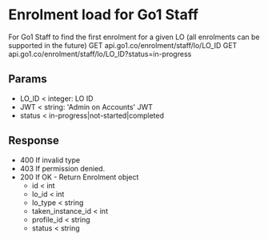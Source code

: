 Enrolment load for Go1 Staff 
====
For Go1 Staff to find the first enrolment for a given LO (all enrolments can be supported in the future)
    GET api.go1.co/enrolment/staff/lo/LO_ID
    GET api.go1.co/enrolment/staff/lo/LO_ID?status=in-progress

## Params
- LO_ID < integer: LO ID
- JWT < string: 'Admin on Accounts' JWT
- status < in-progress|not-started|completed

## Response
- 400 If invalid type
- 403 If permission denied.
- 200 If OK - Return Enrolment object
    - id < int
    - lo_id < int
    - lo_type < string
    - taken_instance_id < int
    - profile_id < string
    - status < string
